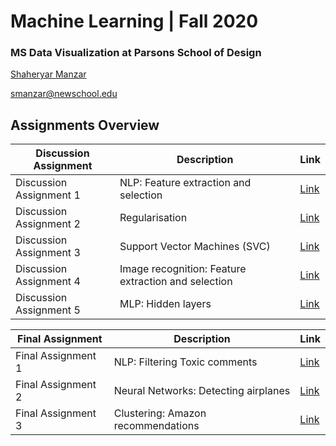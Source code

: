 # Machine Learning | Fall 2020

### MS Data Visualization at Parsons School of Design

[Shaheryar Manzar](https://github.com/shmanzar)

[smanzar@newschool.edu](mailto:smanzar@newshcool.edu)

## Assignments Overview

| Discussion Assignment   | Description                                         | Link                                                                                                                   |
| ----------------------- | --------------------------------------------------- | ---------------------------------------------------------------------------------------------------------------------- |
| Discussion Assignment 1 | NLP: Feature extraction and selection               | [Link](https://github.com/shmanzar/ml/blob/master/discussion_assignments/assignment-01/discussion_assignment_1.ipynb)  |
| Discussion Assignment 2 | Regularisation                                      | [Link](https://github.com/shmanzar/ml/blob/master/discussion_assignments/assignment-02/discussion_assignment_2.ipynb)  |
| Discussion Assignment 3 | Support Vector Machines (SVC)                       | [Link](https://github.com/shmanzar/ml/blob/master/discussion_assignments/assignment-03/discussion_assignment_03.ipynb) |
| Discussion Assignment 4 | Image recognition: Feature extraction and selection | [Link](https://github.com/shmanzar/ml/blob/master/discussion_assignments/assignment-04/discussion_assignment_04.ipynb) |
| Discussion Assignment 5 | MLP: Hidden layers                                  | [Link](https://github.com/shmanzar/ml/blob/master/discussion_assignments/assignment-05/discussion_assignment_05.ipynb) |

| Final Assignment   | Description                          | Link                                                                                                                 |
| ------------------ | ------------------------------------ | -------------------------------------------------------------------------------------------------------------------- |
| Final Assignment 1 | NLP: Filtering Toxic comments        | [Link](https://github.com/shmanzar/ml/blob/master/final_assignment_1/iterations/toxiccomments_iteration_five.ipynb)  |
| Final Assignment 2 | Neural Networks: Detecting airplanes | [Link](https://github.com/shmanzar/ml/blob/master/final_assignment_2/iterations/planeimages_iteration_one.ipynb)     |
| Final Assignment 3 | Clustering: Amazon recommendations   | [Link](https://github.com/shmanzar/ml/blob/master/final_assignment_3/iterations/kmeans_amazon_iteration_three.ipynb) |
